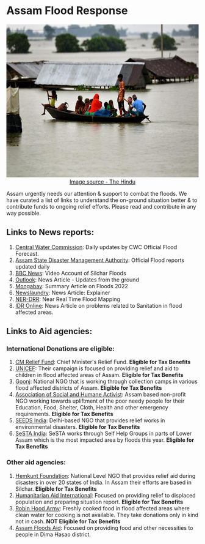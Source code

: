 # Assam Flood Response
<p align="center">
<img src="https://github.com/CivicDataLab/2022-Assam-Flood-Response/blob/main/Assam_floods.jpg" width= "1000" height="400">
<a href="https://www.thehindu.com/news/national/other-states/assam-flood-situation-critical-ndrf-personnel-from-bhubaneswar-rushed-to-barak-valley/article65548969.ece"> Image source - The Hindu </a>
</p>

Assam urgently needs our attention & support to combat the floods. We have curated a list of links to understand the on-ground situation better & to contribute funds to ongoing relief efforts. Please read and contribute in any way possible.

## Links to News reports:

1.  [Central Water Commission](https://twitter.com/CWCOfficial_FF): Daily updates by CWC Official Flood Forecast.
2. [Assam State Disaster Management Authority](http://sdmassam.nic.in/reports.html): Official Flood reports updated daily
3. [BBC News](https://www.bbc.com/news/av/world-asia-india-61996296): Video Account of Silchar Floods
4. [Outlook](https://www.outlookindia.com/national/assam-flood-death-toll-rises-to-179-number-of-affected-people-declines-to-1835-lakh-news-206567): News Article - Updates from the ground
5. [Mongabay](https://india.mongabay.com/2022/06/unprecedented-flood-cripples-assam-massive-loss-of-life-and-property-reported/): Summary Article on Floods 2022
6. [Newslaundry](https://www.newslaundry.com/2022/06/27/explained-why-does-assam-flood-every-year-and-whats-the-state-doing-about-it): News Article: Explainer
7. [NER-DRR](https://www.nerdrr.gov.in/flood.php): Near Real Time Flood Mapping
8. [IDR Online](https://idronline.org/ground-up-stories/women-in-assams-flooded-areas-refuse-food-to-avoid-defecation/): News Article on problems related to Sanitation in flood affected areas.

## Links to Aid agencies:

### International Donations are eligible:
1. [CM Relief Fund](https://cm.assam.gov.in/donate): Chief Minister's Relief Fund. **Eligible for Tax Benefits**
2. [UNICEF](https://help.unicef.org/in/assam-floods-2022-homepage): Their campaign is focused on providing relief and aid to children in flood affected areas of Assam.  **Eligible for Tax Benefits**
3. [Goonj](https://goonj.org/assam-floods/): National NGO that is working through collection camps in various flood affected districts of Assam.  **Eligible for Tax Benefits** 
4. [Association of Social and Humane Activist](https://www.donatekart.com/ASHA/Help-Assam-Flood-Victims?gclid=EAIaIQobChMIu8bCjYnf-AIVBPuPCh1VsAj4EAEYASAAEgJ8B_D_BwE): Assam based non-profit NGO working towards upliftment of the poor needy people for their Education, Food, Shelter, Cloth, Health and other emergency requirements.  **Eligible for Tax Benefits**
5. [SEEDS India](https://www.seedsindia.org/assamfloodsresponse2022/): Delhi-based NGO that provides relief works in environmental disasters.  **Eligible for Tax Benefits**
6. [SeSTA India](https://milaap.org/fundraisers/support-flood-affected-communities): SeSTA works through Self Help Groups in parts of Lower Assam which is the most impacted area by floods this year.  **Eligible for Tax Benefits**


### Other aid agencies:
1. [Hemkunt Foundation](https://hemkuntfoundation.com/donate-now/): National Level NGO that provides relief aid during disasters in over 20 states of India. In Assam their efforts are based in Silchar.  **Eligible for Tax Benefits**
2. [Humanitarian Aid International](https://hai-india.org/assam-flood-response-2022/): Focused on providing relief to displaced population and preparing situation report.  **Eligible for Tax Benefits**
3. [Robin Hood Army](https://robinhoodarmy.com): Freshly cooked food in flood affected areas where clean water for cooking is not available. They take donations only in kind not in cash.  **NOT Eligible for Tax Benefits**
4. [Assam Floods Aid](https://milaap.org/fundraisers/support-communities-of-dima-hasao-affected-with-violent-flood?utm_medium=whatsapp_share&utm_source=campaign_tip_payment_created_new): Focused on providing food and other necessities to people in Dima Hasao district.
